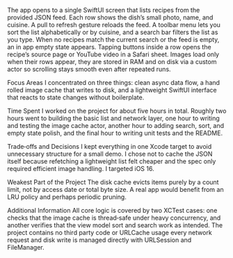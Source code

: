 The app opens to a single SwiftUI screen that lists recipes from the provided JSON feed. Each row shows the dish’s small photo, name, and cuisine. A pull to refresh gesture reloads the feed. A toolbar menu lets you sort the list alphabetically or by cuisine, and a search bar filters the list as you type. When no recipes match the current search or the feed is empty, an in app empty state appears. Tapping buttons inside a row opens the recipe’s source page or YouTube video in a Safari sheet. Images load only when their rows appear, they are stored in RAM and on disk via a custom actor so scrolling stays smooth even after repeated runs.

Focus Areas
I concentrated on three things: clean async data flow, a hand rolled image cache that writes to disk, and a lightweight SwiftUI interface that reacts to state changes without boilerplate.

Time Spent
I worked on the project for about five hours in total. Roughly two hours went to building the basic list and network layer, one hour to writing and testing the image cache actor, another hour to adding search, sort, and empty state polish, and the final hour to writing unit tests and the README.

Trade‑offs and Decisions
I kept everything in one Xcode target to avoid unnecessary structure for a small demo. I chose not to cache the JSON itself because refetching a lightweight list felt cheaper and the spec only required efficient image handling. I targeted iOS 16.

Weakest Part of the Project
The disk cache evicts items purely by a count limit, not by access date or total byte size. A real app would benefit from an LRU policy and perhaps periodic pruning.

Additional Information
All core logic is covered by two XCTest cases: one checks that the image cache is thread‑safe under heavy concurrency, and another verifies that the view model sort and search work as intended. The project contains no third party code or URLCache usage every network request and disk write is managed directly with URLSession and FileManager.
